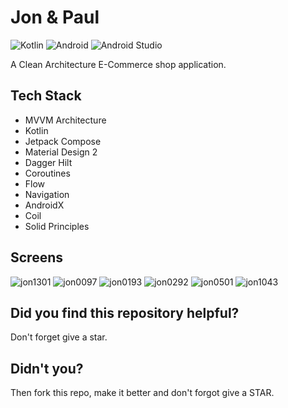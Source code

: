 # Jon & Paul

![Kotlin](https://img.shields.io/badge/kotlin-%230095D5.svg?style=for-the-badge&logo=kotlin&logoColor=white)
![Android](https://img.shields.io/badge/Android-3DDC84?style=for-the-badge&logo=android&logoColor=white)
![Android Studio](https://img.shields.io/badge/Android%20Studio-3DDC84.svg?style=for-the-badge&logo=android-studio&logoColor=white)

A Clean Architecture E-Commerce shop application.

## Tech Stack

* MVVM Architecture
* Kotlin
* Jetpack Compose
* Material Design 2
* Dagger Hilt 
* Coroutines
* Flow
* Navigation
* AndroidX
* Coil
* Solid Principles

## Screens
![jon1301](https://user-images.githubusercontent.com/62098466/176637391-f556159e-00a9-4f9d-a32f-0eddcfe62210.jpg)
![jon0097](https://user-images.githubusercontent.com/62098466/176637395-1b27ea7e-290b-460a-b4f6-df80559b8074.jpg)
![jon0193](https://user-images.githubusercontent.com/62098466/176637396-4c96db6e-afe7-42b5-8d56-f770748b0875.jpg)
![jon0292](https://user-images.githubusercontent.com/62098466/176637398-b033d40c-8dbc-4ac5-87f2-6af8e1635bdb.jpg)
![jon0501](https://user-images.githubusercontent.com/62098466/176637399-3b702144-3d09-469a-99be-dbfa47398025.jpg)
![jon1043](https://user-images.githubusercontent.com/62098466/176637400-c309e437-6004-4bc3-b60d-7390abc1faf4.jpg)


## Did you find this repository helpful?
Don't forget give a star.

## Didn't you?
Then fork this repo, make it better and don't forgot give a STAR.
